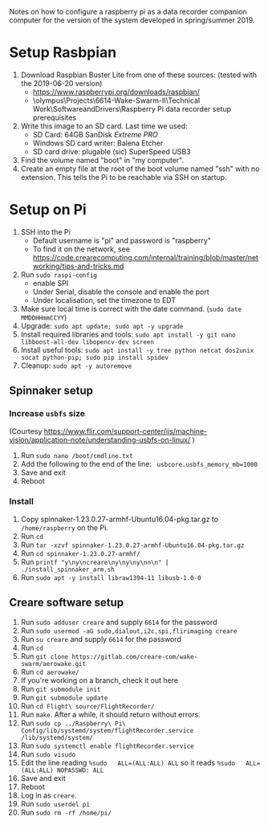 Notes on how to configure a raspberry pi as a data recorder companion computer for the version of the system developed in spring/summer 2019.

# Setup Rasbpian

1. Download Raspbian Buster Lite from one of these sources: (tested with the 2019-06-20 version)
    - https://www.raspberrypi.org/downloads/raspbian/
    - \\olympus\Projects\6614-Wake-Swarm-II\Technical Work\SoftwareandDrivers\Raspberry Pi data recorder setup prerequisites
2. Write this image to an SD card.  Last time we used:
    - SD Card: 64GB SanDisk *Extreme PRO*
    - Windows SD card writer: Balena Etcher
    - SD card drive: plugable (sic) SuperSpeed USB3
3. Find the volume named "boot" in "my computer".
4. Create an empty file at the root of the boot volume named "ssh" with no extension.  This tells the Pi to be reachable via SSH on startup.

# Setup on Pi

1. SSH into the Pi
    - Default username is "pi" and password is "raspberry"
    - To find it on the network, see https://code.crearecomputing.com/internal/training/blob/master/networking/tips-and-tricks.md
2. Run `sudo raspi-config`
    - enable SPI 
    - Under Serial, disable the console and enable the port
    - Under localisation, set the timezone to EDT
2. Make sure local time is correct with the date command. (`sudo date MMDDHHmmCCYY`)
6. Upgrade: `sudo apt update; sudo apt -y upgrade`
4. Install required libraries and tools: `sudo apt install -y git nano libboost-all-dev libopencv-dev screen`
5. Install useful tools: `sudo apt install -y tree python netcat dos2unix socat python-pip; sudo pip install spidev`
7. Cleanup: `sudo apt -y autoremove`

## Spinnaker setup

### Increase `usbfs` size
(Courtesy https://www.flir.com/support-center/iis/machine-vision/application-note/understanding-usbfs-on-linux/ )
1. Run `sudo nano /boot/cmdline.txt`
2. Add the following to the end of the line: ` usbcore.usbfs_memory_mb=1000`
3. Save and exit
4. Reboot

### Install

1. Copy spinnaker-1.23.0.27-armhf-Ubuntu16.04-pkg.tar.gz to `/home/raspberry` on the Pi.
2. Run `cd`
3. Run `tar -xzvf spinnaker-1.23.0.27-armhf-Ubuntu16.04-pkg.tar.gz`
4. Run `cd spinnaker-1.23.0.27-armhf/`
5. Run `printf "y\ny\ncreare\ny\ny\ny\nn\n" | ./install_spinnaker_arm.sh`
6. Run `sudo apt -y install libraw1394-11 libusb-1.0-0`


## Creare software setup

1. Run `sudo adduser creare` and supply `6614` for the password
2. Run `sudo usermod -aG sudo,dialout,i2c,spi,flirimaging creare`
3. Run `su creare` and supply `6614` for the password
4. Run `cd`
5. Run `git clone https://gitlab.com/creare-com/wake-swarm/aerowake.git`
6. Run `cd aerowake/`
7. If you're working on a branch, check it out here
8. Run `git submodule init`
9. Run `git submodule update`
10. Run `cd Flight\ source/FlightRecorder/`
11. Run `make`.  After a while, it should return without errors.
12. Run `sudo cp ../Raspberry\ Pi\ Config/lib/systemd/system/flightRecorder.service /lib/systemd/system/`
13. Run `sudo systemctl enable flightRecorder.service`
14. Run `sudo visudo`
15. Edit the line reading `%sudo   ALL=(ALL:ALL) ALL` so it reads `%sudo   ALL=(ALL:ALL) NOPASSWD: ALL`
16. Save and exit
17. Reboot
18. Log in as `creare`.
19. Run `sudo userdel pi`
20. Run `sudo rm -rf /home/pi/`
